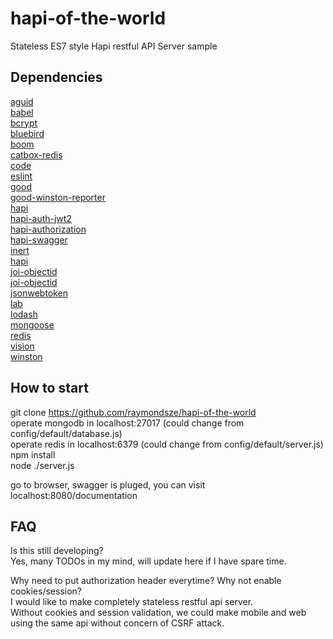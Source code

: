 # hapi-of-the-world
Stateless ES7 style Hapi restful API Server sample

## Dependencies
<a href = "https://github.com/dwyl/aguid">aguid</a>  
<a href = "https://github.com/babel/babel">babel</a>  
<a href = "https://github.com/ncb000gt/node.bcrypt.js">bcrypt</a>  
<a href = "https://github.com/petkaantonov/bluebird">bluebird</a>  
<a href = "https://github.com/hapijs/boom">boom</a>  
<a href = "https://github.com/hapijs/catbox-redis">catbox-redis</a>  
<a href = "https://github.com/hapijs/code">code</a>  
<a href = "https://github.com/eslint/eslint">eslint</a>  
<a href = "https://github.com/hapijs/good">good</a>  
<a href = "https://github.com/xsellier/good-winston-reporter">good-winston-reporter</a>  
<a href = "https://github.com/hapijs/hapi">hapi</a>  
<a href = "https://github.com/dwyl/hapi-auth-jwt2">hapi-auth-jwt2</a>  
<a href = "https://github.com/toymachiner62/hapi-authorization">hapi-authorization</a>  
<a href = "https://github.com/glennjones/hapi-swagger">hapi-swagger</a>  
<a href = "https://github.com/hapijs/inert">inert</a>  
<a href = "https://github.com/hapijs/joi">hapi</a>  
<a href = "https://github.com/pebble/joi-objectid">joi-objectid</a>  
<a href = "https://github.com/pebble/joi-objectid">joi-objectid</a>  
<a href = "https://github.com/auth0/node-jsonwebtoken">jsonwebtoken</a>  
<a href = "https://github.com/hapijs/lab">lab</a>  
<a href = "https://github.com/lodash/lodash">lodash</a>  
<a href = "https://github.com/Automattic/mongoose">mongoose</a>  
<a href = "https://github.com/NodeRedis/node_redis">redis</a>  
<a href = "https://github.com/hapijs/vision">vision</a>  
<a href = "https://github.com/winstonjs/winston">winston</a>  
  
## How to start
git clone https://github.com/raymondsze/hapi-of-the-world  
operate mongodb in localhost:27017 (could change from config/default/database.js)  
operate redis in localhost:6379 (could change from config/default/server.js)  
npm install  
node ./server.js  
  
go to browser, swagger is pluged, you can visit localhost:8080/documentation  
  
## FAQ  
Is this still developing?  
Yes, many TODOs in my mind, will update here if I have spare time.  

Why need to put authorization header everytime? Why not enable cookies/session?  
I would like to make completely stateless restful api server.   
Without cookies and session validation, we could make mobile and web using the same api without concern of CSRF attack.  
